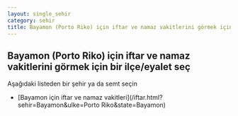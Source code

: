 ```yaml
---
layout: single_sehir
category: sehir
title: Bayamon (Porto Riko) için iftar ve namaz vakitlerini görmek için bir ilçe/eyalet seç
---
```



## Bayamon (Porto Riko) için iftar ve namaz vakitlerini görmek için bir ilçe/eyalet seç

Aşağıdaki listeden bir şehir ya da semt seçin


* [Bayamon için iftar ve namaz vakitleri](/iftar.html?sehir=Bayamon&ulke=Porto Riko&state=Bayamon)
